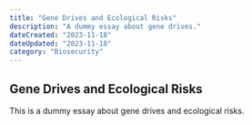 ```yaml
---
title: "Gene Drives and Ecological Risks"
description: "A dummy essay about gene drives."
dateCreated: "2023-11-18"
dateUpdated: "2023-11-18"
category: "Biosecurity"
---
```


## Gene Drives and Ecological Risks

This is a dummy essay about gene drives and ecological risks. 